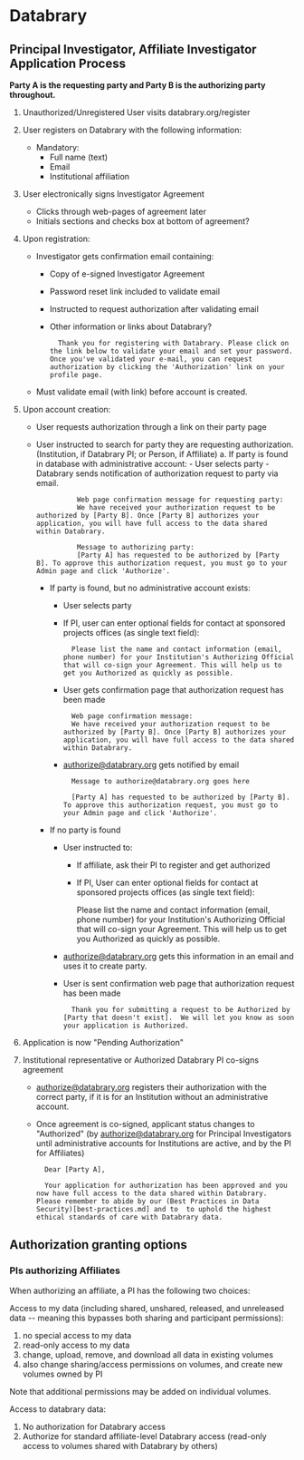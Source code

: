 # Databrary
## Principal Investigator, Affiliate Investigator Application Process
			

**Party A is the requesting party and Party B is the authorizing party throughout.**

1. Unauthorized/Unregistered User visits databrary.org/register
1. User registers on Databrary with the following information:
	- Mandatory:
		- Full name (text)
		- Email
		- Institutional affiliation
1. User electronically signs Investigator Agreement
	- Clicks through web-pages of agreement later 
	- Initials sections and checks box at bottom of agreement?
1. Upon registration:
	- Investigator gets confirmation email containing:
		- Copy of e-signed Investigator Agreement
		- Password reset link included to validate email
		- Instructed to request authorization after validating email
		- Other information or links about Databrary?

				Thank you for registering with Databrary. Please click on the link below to validate your email and set your password. Once you've validated your e-mail, you can request authorization by clicking the 'Authorization' link on your profile page.
				
	- Must validate email (with link) before account is created.
1. Upon account creation:
	- User requests authorization through a link on their party page 
	- User instructed to search for party they are requesting authorization. (Institution, if Databrary PI; or Person, if Affiliate)
		a. If party is found in database with administrative account:
			- User selects party
			- Databrary sends notification of authorization request to party via email. 
					
					Web page confirmation message for requesting party:			
					We have received your authorization request to be authorized by [Party B]. Once [Party B] authorizes your application, you will have full access to the data shared within Databrary.
					
					Message to authorizing party:
					[Party A] has requested to be authorized by [Party B]. To approve this authorization request, you must go to your Admin page and click 'Authorize'. 
					
					
		- If party is found, but no administrative account exists:
			- User selects party 
			- If PI, user can enter optional fields for contact at sponsored projects offices (as single text field):

					Please list the name and contact information (email, phone number) for your Institution's Authorizing Official that will co-sign your Agreement. This will help us to get you Authorized as quickly as possible.
			- User gets confirmation page that authorization request has been made
			
			
					Web page confirmation message:							
					We have received your authorization request to be authorized by [Party B]. Once [Party B] authorizes your application, you will have full access to the data shared within Databrary.
					
			- authorize@databrary.org gets notified by email 
			
					Message to authorize@databrary.org goes here
					
					[Party A] has requested to be authorized by [Party B]. To approve this authorization request, you must go to your Admin page and click 'Authorize'.
									
		- If no party is found
			- User instructed to:
				- If affiliate, ask their PI to register and get authorized
				- If PI, User can enter optional fields for contact at sponsored projects offices (as single text field):

					Please list the name and contact information (email, phone number) for your Institution's Authorizing Official that will co-sign your Agreement. This will help us to get you Authorized as quickly as possible.

			- authorize@databrary.org gets this information in an email and uses it to create party.
			- User is sent confirmation web page that authorization request has been made
			
					Thank you for submitting a request to be Authorized by [Party that doesn't exist].	We will let you know as soon your application is Authorized.
		
1. Application is now "Pending Authorization"
	
1. Institutional representative or Authorized Databrary PI co-signs agreement
	- authorize@databrary.org registers their authorization with the correct party, if it is for an Institution without an administrative account. 
	- Once agreement is co-signed, applicant status changes to "Authorized" (by authorize@databrary.org for Principal Investigators until administrative accounts for Institutions are active, and by the PI for Affiliates)
	
			Dear [Party A],
			
			Your application for authorization has been approved and you now have full access to the data shared within Databrary. Please remember to abide by our (Best Practices in Data Security)[best-practices.md] and to  to uphold the highest ethical standards of care with Databrary data. 
			
## Authorization granting options

### PIs authorizing Affiliates

When authorizing an affiliate, a PI has the following two choices:

Access to my data (including shared, unshared, released, and unreleased data -- meaning this bypasses both sharing and participant permissions):

1. no special access to my data
1. read-only access to my data
1. change, upload, remove, and download all data in existing volumes
1. also change sharing/access permissions on volumes, and create new volumes owned by PI

Note that additional permissions may be added on individual volumes.

Access to databrary data:

1. No authorization for Databrary access
1. Authorize for standard affiliate-level Databrary access (read-only access to volumes shared with Databrary by others)
